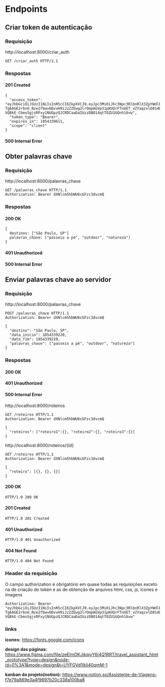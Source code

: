 # Endpoints

## Criar token de autenticação

### Requisição

http://localhost:8000/criar_auth
```
GET /criar_auth HTTP/1.1
```
### Respostas

#### 201 Created
```
{
  "access_token": "eyJhbGciOiJSUzI1NiIsInR5cCI6IkpXVCJ9.eyJpc3MiOiJhc3Npc3RlbnRlX3ZpYWdlbnMiLCJhdWQiOiJjbGllbnQiLCJzdWIiOjExLCJqdGkiOiJhZGJkNzc3NS03ZGU4LTQxNDAtOWU3Yy1kNmZmODIyMGE2YzMiLCJpYXQiOjE2OTY2NTk2MTEsIm5iZiI6MTY5NjY1OTYxMSwiZXhwIjoxODU0MzM5NjExfQ.ePyGfCl59_zkD1CAZqqkR9C19ihN7X4_gYySughU5C1UxTtLars0ckpruSTTMCFAUVfOmnH1pTVaF_IFfQgw8-Tg6AGE2rbnd_Nze2fbwv6DvvH9iJzZZEwg2lrOmpAGVp31pKUQrFTnUET_vZYaqzxlD814Pw2zERVNb7eye9kV2d2Y2s4OJiV_I02RsSJThiLqxoX9NnFaFX4otCCI61T_CkxnfTgX2OxbBWts7Bsx84W_VVxG_t5nCRrm26cLqv6QwcITKI15lDbqWHbkFaUNBdM-VQ8kE-CbmsSgjsRFxy1NUGpzQJCRDCaaDaIUzzDBO14qtTOZU1GQnh16vw",
  "token_type": "Bearer",
  "expires_in": 1854339611,
  "scope": "client"
}
```
#### 500 Internal Error

## Obter palavras chave

### Requisição

http://localhost:8000/palavras_chave
```
GET /palavras_chave HTTP/1.1
Authorization: Bearer dXNlcm5hbWU6cGFzc3dvcmQ
```
### Respostas

#### 200 OK
```
{
  destinos: ["São Paulo, SP"]
  palavras_chave: ["passeio a pé", "outdoor", "natureza"]
}
```
#### 401 Unauthorized
#### 500 Internal Error

## Enviar palavras chave ao servidor

### Requisição

http://localhost:8000/palavras_chave
```
POST /palavras_chave HTTP/1.1
Authorization: Bearer dXNlcm5hbWU6cGFzc3dvcmQ
```
```
{
  "destino": "São Paulo, SP",
  "data_inicio": 1854339220,
  "data_fim": 1854339220,
  "palavras_chave": ["passeio a pé", "outdoor", "natureza"]
}
```
### Respostas

#### 200 OK
#### 401 Unauthorized
#### 500 Internal Error

http://localhost:8000/roteiros
```
GET /roteiros HTTP/1.1
Authorization: Bearer dXNlcm5hbWU6cGFzc3dvcmQ
```
```
{
  "roteiros": ["roteiro1":{}, "roteiro2":{}, "roteiro3":{}]
}
```

http://localhost:8000/roteiros/{id}
```
GET /roteiros HTTP/1.1
Authorization: Bearer dXNlcm5hbWU6cGFzc3dvcmQ
```
```
{
  "roteiro": [{}, {}, {}]
}
```

#### 200 OK
```
HTTP/1.0 200 OK
```
#### 201 Created
```
HTTP/1.0 201 Created
```
#### 401 Unauthorized
```
HTTP/1.0 401 Unauthorized
```
#### 404 Not Found
```
HTTP/1.0 404 Not Found
```

### Header da requisição 
O campo authorization é obrigatório em quase todas as requisições exceto na de criação do token e as de obtenção de arquivos html, css, js, icones e imagens
```
Authorization: Bearer "eyJhbGciOiJSUzI1NiIsInR5cCI6IkpXVCJ9.eyJpc3MiOiJhc3Npc3RlbnRlX3ZpYWdlbnMiLCJhdWQiOiJjbGllbnQiLCJzdWIiOjExLCJqdGkiOiJhZGJkNzc3NS03ZGU4LTQxNDAtOWU3Yy1kNmZmODIyMGE2YzMiLCJpYXQiOjE2OTY2NTk2MTEsIm5iZiI6MTY5NjY1OTYxMSwiZXhwIjoxODU0MzM5NjExfQ.ePyGfCl59_zkD1CAZqqkR9C19ihN7X4_gYySughU5C1UxTtLars0ckpruSTTMCFAUVfOmnH1pTVaF_IFfQgw8-Tg6AGE2rbnd_Nze2fbwv6DvvH9iJzZZEwg2lrOmpAGVp31pKUQrFTnUET_vZYaqzxlD814Pw2zERVNb7eye9kV2d2Y2s4OJiV_I02RsSJThiLqxoX9NnFaFX4otCCI61T_CkxnfTgX2OxbBWts7Bsx84W_VVxG_t5nCRrm26cLqv6QwcITKI15lDbqWHbkFaUNBdM-VQ8kE-CbmsSgjsRFxy1NUGpzQJCRDCaaDaIUzzDBO14qtTOZU1GQnh16vw"
```

### links

**icones:** https://fonts.google.com/icons

**design das páginas:** https://www.figma.com/file/zeEImDKJikqiyY6i4Q1RRT/travel_assistant_html_prototype?type=design&node-id=0%3A1&mode=design&t=UYFGVd1Iklj40qmM-1

**kanban do projeto(notion):** https://www.notion.so/Assistente-de-Viagens-f7e79a889e3a4f9697b20c338a100ba8

